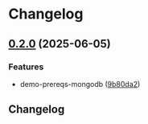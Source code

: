 # Changelog

## [0.2.0](https://github.com/Telicent-io/telicent-core-charts/compare/demo-prereqs-mongodb-v0.1.0...demo-prereqs-mongodb-v0.2.0) (2025-06-05)


### Features

* demo-prereqs-mongodb ([9b80da2](https://github.com/Telicent-io/telicent-core-charts/commit/9b80da26ee42ec44e422ef48d625295b2ea80d98))

## Changelog
